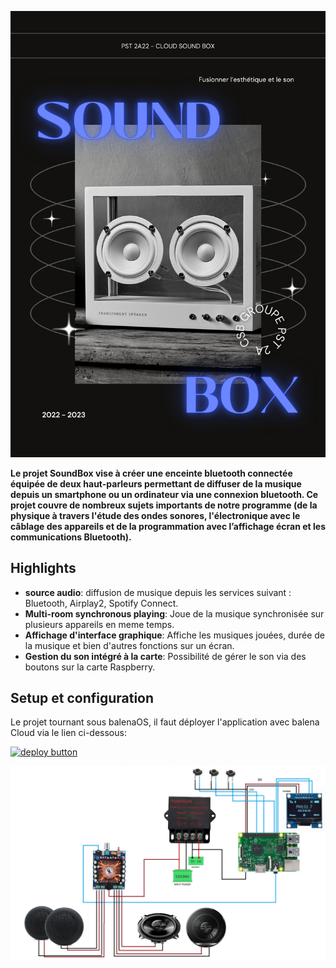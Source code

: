 ![logo](https://raw.githubusercontent.com/homito/Soundbox-PST/main/docs/images/affiche.png)

**Le projet SoundBox vise à créer une enceinte bluetooth connectée équipée de deux haut-parleurs permettant de diffuser de la musique depuis un smartphone ou un ordinateur via une connexion bluetooth. Ce projet couvre de nombreux sujets importants de notre programme (de la physique à travers l'étude des ondes sonores, l'électronique avec le câblage des appareils et de la programmation avec l’affichage écran et les communications Bluetooth).**


## Highlights

- **source audio**: diffusion de musique depuis les services suivant : Bluetooth, Airplay2, Spotify Connect.
- **Multi-room synchronous playing**: Joue de la musique synchronisée sur plusieurs appareils en meme temps.
- **Affichage d'interface graphique**: Affiche les musiques jouées, durée de la musique et bien d'autres fonctions sur un écran.
- **Gestion du son intégré à la carte**: Possibilité de gérer le son via des boutons sur la carte Raspberry.

## Setup et configuration

Le projet tournant sous balenaOS, il faut déployer l'application avec balena Cloud via le lien ci-dessous:

[![deploy button](https://balena.io/deploy.svg)](https://dashboard.balena-cloud.com/deploy?repoUrl=https://github.com/balena-labs-projects/balena-sound&defaultDeviceType=raspberry-pi)

![concept](https://raw.githubusercontent.com/homito/Soundbox-PST/main/docs/images/cablage.png)
